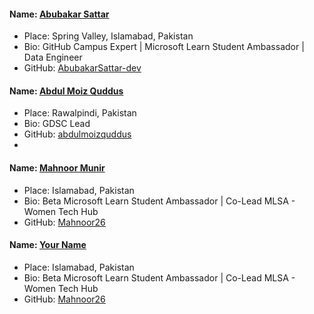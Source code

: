 #### Name: [Abubakar Sattar](https://github.com/AbubakarSattar-dev)

- Place: Spring Valley, Islamabad, Pakistan
- Bio: GitHub Campus Expert | Microsoft Learn Student Ambassador | Data Engineer
- GitHub: [AbubakarSattar-dev](https://github.com/AbubakarSattar-dev)

#### Name: [Abdul Moiz Quddus](https://github.com/abdulmoizquddus)

- Place: Rawalpindi, Pakistan
- Bio: GDSC Lead
- GitHub: [abdulmoizquddus](https://github.com/abdulmoizquddus)
- 
#### Name: [Mahnoor Munir](https://github.com/mahnoor26)

- Place: Islamabad, Pakistan
- Bio: Beta Microsoft Learn Student Ambassador | Co-Lead MLSA - Women Tech Hub 
- GitHub: [Mahnoor26](https://github.com/mahnoor26)

#### Name: [Your Name](https://github.com/mahnoor26)

- Place: Islamabad, Pakistan
- Bio: Beta Microsoft Learn Student Ambassador | Co-Lead MLSA - Women Tech Hub 
- GitHub: [Mahnoor26](https://github.com/mahnoor26)
